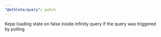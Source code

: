 ```yaml
---
"@ethlete/query": patch
---
```


Kepp loading state on false inside infinity query if the query was triggered by polling
